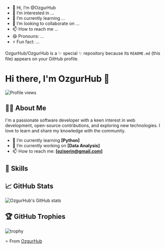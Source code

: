 - 👋 Hi, I’m @OzgurHub
- 👀 I’m interested in ...
- 🌱 I’m currently learning ...
- 💞️ I’m looking to collaborate on ...
- 📫 How to reach me ...
- 😄 Pronouns: ...
- ⚡ Fun fact: ...
  
OzgurHub/OzgurHub is a ✨ special ✨ repository because its `README.md` (this file) appears on your GitHub profile.
# Hi there, I'm OzgurHub 👋

![Profile views](https://gpvc.arturio.dev/OzgurHub)

## 🧑‍💻 About Me

I'm a passionate software developer with a keen interest in web development, open-source contributions, and exploring new technologies. I love to learn and share my knowledge with the community.

- 🌱 I’m currently learning **[Python]**
- 🔭 I’m currently working on **[Data Analysis]**
- 📫 How to reach me: **[oziserin@gmail.com]**

## 🚀 Skills

## 📈 GitHub Stats

![OzgurHub's GitHub stats](https://github-readme-stats.vercel.app/api?username=OzgurHub&show_icons=true&theme=radical)

## 🏆 GitHub Trophies

![trophy](https://github-profile-trophy.vercel.app/?username=OzgurHub&theme=radical)

⭐️ From [OzgurHub](https://github.com/OzgurHub)
